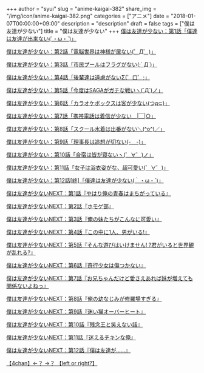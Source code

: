 +++
author = "syui"
slug = "anime-kaigai-382"
share_img = "/img/icon/anime-kaigai-382.png"
categories = ["アニメ"]
date = "2018-01-07T00:00:00+09:00"
description = "description"
draft = false
tags = ["僕は友達が少ない"]
title = "僕は友達が少ない"
+++
<a href="http://asnyaro.blog129.fc2.com/blog-entry-341.html" rel="nofollow" target="_blank" title="僕は友達が少ない：第1話「僕達は友達が出来ない(´・ω・`)」">僕は友達が少ない：第1話「僕達は友達が出来ない(´・ω・`)」</a>

<a href="http://asnyaro.blog129.fc2.com/blog-entry-347.html" rel="nofollow" target="_blank" title="僕は友達が少ない：第2話「電脳世界は神様が居ない(゜Д゜)」">僕は友達が少ない：第2話「電脳世界は神様が居ない(゜Д゜)」</a>

<a href="http://asnyaro.blog129.fc2.com/blog-entry-352.html" rel="nofollow" target="_blank" title="僕は友達が少ない：第3話「市民プールはフラグがない(;´ Д`)」">僕は友達が少ない：第3話「市民プールはフラグがない(;´ Д`)」</a>

<a href="http://asnyaro.blog129.fc2.com/blog-entry-357.html" rel="nofollow" target="_blank" title="僕は友達が少ない：第4話「後輩達は遠慮がないΣ(゜口゜;」">僕は友達が少ない：第4話「後輩達は遠慮がないΣ(゜口゜;」</a>

<a href="http://asnyaro.blog129.fc2.com/blog-entry-361.html" rel="nofollow" target="_blank" title="僕は友達が少ない：第5話「今度はSAGAがガチな戦いヽ(`Д´)ノ」">僕は友達が少ない：第5話「今度はSAGAがガチな戦いヽ(`Д´)ノ」</a>

<a href="http://asnyaro.blog129.fc2.com/blog-entry-366.html" rel="nofollow" target="_blank" title="僕は友達が少ない：第6話「カラオケボックスは客が少ない(つд⊂)」">僕は友達が少ない：第6話「カラオケボックスは客が少ない(つд⊂)」</a>

<a href="http://asnyaro.blog129.fc2.com/blog-entry-371.html" rel="nofollow" target="_blank" title="僕は友達が少ない：第7話「携帯電話は着信が少ない＿|￣|○」">僕は友達が少ない：第7話「携帯電話は着信が少ない＿|￣|○」</a>

<a href="http://asnyaro.blog129.fc2.com/blog-entry-376.html" rel="nofollow" target="_blank" title="僕は友達が少ない：第8話「スクール水着は出番がない＼(^o^)／」">僕は友達が少ない：第8話「スクール水着は出番がない＼(^o^)／」</a>

<a href="http://asnyaro.blog129.fc2.com/blog-entry-381.html" rel="nofollow" target="_blank" title="僕は友達が少ない：第9話「理事長は追想が切ない(-＿-)」">僕は友達が少ない：第9話「理事長は追想が切ない(-＿-)」</a>

<a href="http://asnyaro.blog129.fc2.com/blog-entry-385.html" rel="nofollow" target="_blank" title="僕は友達が少ない：第10話「合宿は皆が寝ないヽ(゜∀゜)ノ」">僕は友達が少ない：第10話「合宿は皆が寝ないヽ(゜∀゜)ノ」</a>

<a href="http://asnyaro.blog129.fc2.com/blog-entry-390.html" rel="nofollow" target="_blank" title="僕は友達が少ない：第11話「女子は浴衣姿がな、超可愛い(゜∀゜)」">僕は友達が少ない：第11話「女子は浴衣姿がな、超可愛い(゜∀゜)」</a>

<a href="http://asnyaro.blog129.fc2.com/blog-entry-397.html" rel="nofollow" target="_blank" title="僕は友達が少ない：第12話[終]「僕達は友達が少ない(｀・ω・´)」">僕は友達が少ない：第12話[終]「僕達は友達が少ない(｀・ω・´)」</a>

<a href="http://asnyaro.blog129.fc2.com/blog-entry-720.html" rel="nofollow" target="_blank" title="僕は友達が少ないNEXT：第1話『やはり俺の青春はまちがっている』">僕は友達が少ないNEXT：第1話『やはり俺の青春はまちがっている』</a>

<a href="http://asnyaro.blog129.fc2.com/blog-entry-728.html" rel="nofollow" target="_blank" title="僕は友達が少ないNEXT：第2話『ホモゲ部』">僕は友達が少ないNEXT：第2話『ホモゲ部』</a>

<a href="http://asnyaro.blog129.fc2.com/blog-entry-736.html" rel="nofollow" target="_blank" title="僕は友達が少ないNEXT：第3話『俺の妹たちがこんなに可愛い』">僕は友達が少ないNEXT：第3話『俺の妹たちがこんなに可愛い』</a>

<a href="http://asnyaro.blog129.fc2.com/blog-entry-744.html" rel="nofollow" target="_blank" title="僕は友達が少ないNEXT：第4話『この中に1人、男がいる!』">僕は友達が少ないNEXT：第4話『この中に1人、男がいる!』</a>

<a href="http://asnyaro.blog129.fc2.com/blog-entry-752.html" rel="nofollow" target="_blank" title="僕は友達が少ないNEXT：第5話『そんな遊びはいけません! ?君がいると世界観が乱れる?』">僕は友達が少ないNEXT：第5話『そんな遊びはいけません! ?君がいると世界観が乱れる?』</a>

<a href="http://asnyaro.blog129.fc2.com/blog-entry-760.html" rel="nofollow" target="_blank" title="僕は友達が少ないNEXT：第6話『奇行少女は傷つかない』">僕は友達が少ないNEXT：第6話『奇行少女は傷つかない』</a>

<a href="http://asnyaro.blog129.fc2.com/blog-entry-767.html" rel="nofollow" target="_blank" title="僕は友達が少ないNEXT：第7話『お兄ちゃんだけど愛さえあれば妹が増えても関係ないよねっ』">僕は友達が少ないNEXT：第7話『お兄ちゃんだけど愛さえあれば妹が増えても関係ないよねっ』</a>

<a href="http://asnyaro.blog129.fc2.com/blog-entry-775.html" rel="nofollow" target="_blank" title="僕は友達が少ないNEXT：第8話『俺の幼なじみが修羅場すぎる』">僕は友達が少ないNEXT：第8話『俺の幼なじみが修羅場すぎる』</a>

<a href="http://asnyaro.blog129.fc2.com/blog-entry-783.html" rel="nofollow" target="_blank" title="僕は友達が少ないNEXT：第9話『迷い猫オーバーヒート』">僕は友達が少ないNEXT：第9話『迷い猫オーバーヒート』</a>

<a href="http://asnyaro.blog129.fc2.com/blog-entry-791.html" rel="nofollow" target="_blank" title="僕は友達が少ないNEXT：第10話『残念王と笑えない話』">僕は友達が少ないNEXT：第10話『残念王と笑えない話』</a>

<a href="http://asnyaro.blog129.fc2.com/blog-entry-799.html" rel="nofollow" target="_blank" title="僕は友達が少ないNEXT：第11話『迷えるチキンな俺』">僕は友達が少ないNEXT：第11話『迷えるチキンな俺』</a>

<a href="http://asnyaro.blog129.fc2.com/blog-entry-807.html" rel="nofollow" target="_blank" title="僕は友達が少ないNEXT：第12話『僕は友達が……』">僕は友達が少ないNEXT：第12話『僕は友達が……』</a>

<a href="http://kaigai2chsokuhou.com/2016/12/02/left-or-right-haganai/" rel="nofollow" target="_blank" title=" 【4chan】←？ →？ 【left or right?】"> 【4chan】←？ →？ 【left or right?】</a>


